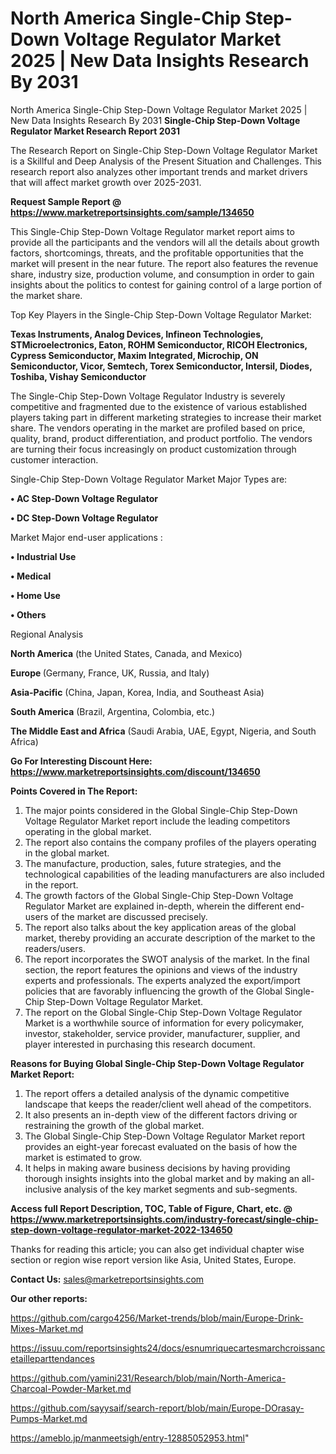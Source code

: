 # North America Single-Chip Step-Down Voltage Regulator Market 2025 | New Data Insights Research By 2031
 North America Single-Chip Step-Down Voltage Regulator Market 2025 | New Data Insights Research By 2031
<strong>Single-Chip Step-Down Voltage Regulator Market Research Report 2031</strong>

The Research Report on Single-Chip Step-Down Voltage Regulator Market is a Skillful and Deep Analysis of the Present Situation and Challenges. This research report also analyzes other important trends and market drivers that will affect market growth over 2025-2031.

<strong>Request Sample Report @ <a href=https://www.marketreportsinsights.com/sample/134650>https://www.marketreportsinsights.com/sample/134650</a></strong>

This Single-Chip Step-Down Voltage Regulator market report aims to provide all the participants and the vendors will all the details about growth factors, shortcomings, threats, and the profitable opportunities that the market will present in the near future. The report also features the revenue share, industry size, production volume, and consumption in order to gain insights about the politics to contest for gaining control of a large portion of the market share.

Top Key Players in the Single-Chip Step-Down Voltage Regulator Market:

<strong>Texas Instruments, Analog Devices, Infineon Technologies, STMicroelectronics, Eaton, ROHM Semiconductor, RICOH Electronics, Cypress Semiconductor, Maxim Integrated, Microchip, ON Semiconductor, Vicor, Semtech, Torex Semiconductor, Intersil, Diodes, Toshiba, Vishay Semiconductor</strong>

The Single-Chip Step-Down Voltage Regulator Industry is severely competitive and fragmented due to the existence of various established players taking part in different marketing strategies to increase their market share. The vendors operating in the market are profiled based on price, quality, brand, product differentiation, and product portfolio. The vendors are turning their focus increasingly on product customization through customer interaction.

Single-Chip Step-Down Voltage Regulator Market Major Types are:

<strong>• AC Step-Down Voltage Regulator

• DC Step-Down Voltage Regulator</strong>

Market Major end-user applications :

<strong>• Industrial Use

• Medical

• Home Use

• Others</strong>

Regional Analysis

</u><strong><b>North America</b></strong> (the United States, Canada, and Mexico)

<strong><b>Europe </b></strong>(Germany, France, UK, Russia, and Italy)

<strong><b>Asia-Pacific</b></strong> (China, Japan, Korea, India, and Southeast Asia)

<strong><b>South America</b></strong> (Brazil, Argentina, Colombia, etc.)

<strong><b>The Middle East and Africa</b></strong> (Saudi Arabia, UAE, Egypt, Nigeria, and South Africa)

<strong>Go For Interesting Discount Here: <a href=https://www.marketreportsinsights.com/discount/134650>https://www.marketreportsinsights.com/discount/134650</a></strong>

<strong>Points Covered in The Report:</strong>
<ol>
  <li>The major points considered in the Global Single-Chip Step-Down Voltage Regulator Market report include the leading competitors operating in the global market.</li>
  <li>The report also contains the company profiles of the players operating in the global market.</li>
  <li>The manufacture, production, sales, future strategies, and the technological capabilities of the leading manufacturers are also included in the report.</li>
  <li>The growth factors of the Global Single-Chip Step-Down Voltage Regulator Market are explained in-depth, wherein the different end-users of the market are discussed precisely.</li>
  <li>The report also talks about the key application areas of the global market, thereby providing an accurate description of the market to the readers/users.</li>
  <li>The report incorporates the SWOT analysis of the market. In the final section, the report features the opinions and views of the industry experts and professionals. The experts analyzed the export/import policies that are favorably influencing the growth of the Global Single-Chip Step-Down Voltage Regulator Market.</li>
  <li>The report on the Global Single-Chip Step-Down Voltage Regulator Market is a worthwhile source of information for every policymaker, investor, stakeholder, service provider, manufacturer, supplier, and player interested in purchasing this research document.</li>
</ol>
<strong>Reasons for Buying Global Single-Chip Step-Down Voltage Regulator Market Report:</strong>

<ol>
  <li>The report offers a detailed analysis of the dynamic competitive landscape that keeps the reader/client well ahead of the competitors.</li>
  <li>It also presents an in-depth view of the different factors driving or restraining the growth of the global market.</li>
  <li>The Global Single-Chip Step-Down Voltage Regulator Market report provides an eight-year forecast evaluated on the basis of how the market is estimated to grow.</li>
  <li>It helps in making aware business decisions by having providing thorough insights insights into the global market and by making an all-inclusive analysis of the key market segments and sub-segments.</li>
</ol>
<strong>Access full Report Description, TOC, Table of Figure, Chart, etc. @ <a href=https://www.marketreportsinsights.com/industry-forecast/single-chip-step-down-voltage-regulator-market-2022-134650>https://www.marketreportsinsights.com/industry-forecast/single-chip-step-down-voltage-regulator-market-2022-134650</a></strong>


Thanks for reading this article; you can also get individual chapter wise section or region wise report version like Asia, United States, Europe.

<strong>Contact Us:</strong>
sales@marketreportsinsights.com

<strong>Our other reports:</strong>

<a href=https://github.com/cargo4256/Market-trends/blob/main/Europe-Drink-Mixes-Market.md>https://github.com/cargo4256/Market-trends/blob/main/Europe-Drink-Mixes-Market.md</a>

<a href=https://issuu.com/reportsinsights24/docs/esnumriquecartesmarchcroissancetailleparttendances>https://issuu.com/reportsinsights24/docs/esnumriquecartesmarchcroissancetailleparttendances</a>

<a href=https://github.com/yamini231/Research/blob/main/North-America-Charcoal-Powder-Market.md>https://github.com/yamini231/Research/blob/main/North-America-Charcoal-Powder-Market.md</a>

<a href=https://github.com/sayysaif/search-report/blob/main/Europe-DOrasay-Pumps-Market.md>https://github.com/sayysaif/search-report/blob/main/Europe-DOrasay-Pumps-Market.md</a>

<a href=https://ameblo.jp/manmeetsigh/entry-12885052953.html>https://ameblo.jp/manmeetsigh/entry-12885052953.html</a>"
